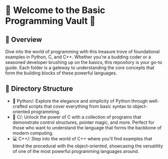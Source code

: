 # 🌟 Welcome to the Basic Programming Vault 🌟
## 🚀 Overview
Dive into the world of programming with this treasure trove of foundational examples in Python, C, and C++. Whether you're a budding coder or a seasoned developer brushing up on the basics, this repository is your go-to guide. Each folder is a gateway to understanding the core concepts that form the building blocks of these powerful languages.
## 📂 Directory Structure
+ 🐍 Python/: Explore the elegance and simplicity of Python through well-crafted scripts that cover everything from basic syntax to object-oriented programming.
+ 🔧 C/: Unlock the power of C with a collection of programs that demonstrate control structures, pointer magic, and more. Perfect for those who want to understand the language that forms the backbone of modern computing.
+ 💻 C++/: Step into the world of C++ where you'll find examples that blend the procedural with the object-oriented, showcasing the versatility of one of the most powerful programming languages around.
